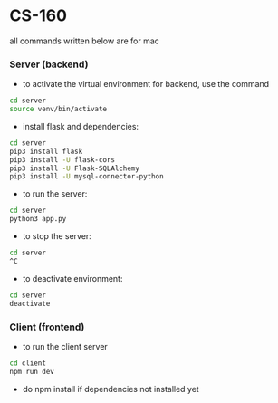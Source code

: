 # CS-160

all commands written below are for mac

### Server (backend)

- to activate the virtual environment for backend, use the command

```bash
cd server
source venv/bin/activate
```

- install flask and dependencies:

```bash
cd server
pip3 install flask
pip3 install -U flask-cors
pip3 install -U Flask-SQLAlchemy
pip3 install -U mysql-connector-python

```

- to run the server:

```bash
cd server
python3 app.py
```

- to stop the server:

```bash
cd server
^C
```

- to deactivate environment:
```bash
cd server
deactivate
```

### Client (frontend)

- to run the client server

```bash
cd client
npm run dev
```
- do npm install if dependencies not installed yet

